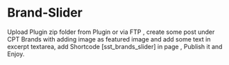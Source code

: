 # Brand-Slider
Upload Plugin zip folder from Plugin or via FTP , create some post under CPT Brands with adding image as featured image and add some text in excerpt textarea, add Shortcode [sst_brands_slider] in page , Publish it and Enjoy. 
